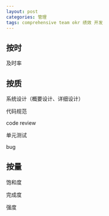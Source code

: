 ```yaml
---
layout: post
categories: 管理
tags: comprehensive team okr 绩效 开发
---
```




## 按时

及时率

## 按质

系统设计（概要设计、详细设计）

代码规范

code review

单元测试

bug

## 按量

饱和度

完成度

强度